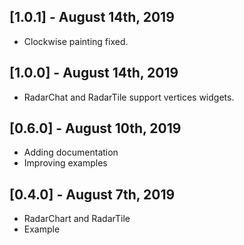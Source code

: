 ## [1.0.1] - August 14th, 2019

- Clockwise painting fixed.

## [1.0.0] - August 14th, 2019

- RadarChat and RadarTile support vertices widgets.

## [0.6.0] - August 10th, 2019

- Adding documentation
- Improving examples

## [0.4.0] - August 7th, 2019

- RadarChart and RadarTile
- Example
